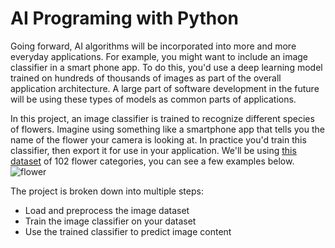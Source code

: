 # AI Programing with Python
 
 
Going forward, AI algorithms will be incorporated into more and more everyday applications. For example, you might want to include an image classifier in a smart phone app. To do this, you'd use a deep learning model trained on hundreds of thousands of images as part of the overall application architecture. A large part of software development in the future will be using these types of models as common parts of applications. 

In this project, an image classifier is trained to recognize different species of flowers. Imagine using something like a smartphone app that tells you the name of the flower your camera is looking at. In practice you'd train this classifier, then export it for use in your application. We'll be using [this dataset](http://www.robots.ox.ac.uk/~vgg/data/flowers/102/index.html) of 102 flower categories, you can see a few examples below. 
![flower](https://github.com/Suleman-Zack/Project-3-Image-Classification/assets/63692930/9b7925bd-4584-4c27-973c-9ae7399520cd)



The project is broken down into multiple steps:

* Load and preprocess the image dataset
* Train the image classifier on your dataset
* Use the trained classifier to predict image content
